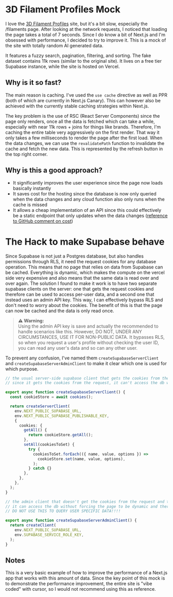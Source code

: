 # 3D Filament Profiles Mock

I love the [3D Filament Profiles](https://3dfilamentprofiles.com) site, but it's a bit slow, especially the /filaments page. After looking at the network requests, I noticed that loading the page takes a total of 7 seconds. Since I do know a bit of Next.js and I'm obsessed with performance, I decided to try to improve it. This is a mock of the site with totally random AI generated data.

It features a fuzzy search, pagination, filtering, and sorting. The fake dataset contains 11k rows (similar to the original site). It lives on a free tier Supabase instance, while the site is hosted on Vercel.

## Why is it so fast?

The main reason is caching. I've used the `use cache` directive as well as PPR (both of which are currently in Next.js Canary). This can however also be achieved with the currently stable caching strategies within Next.js.

The key problem is the use of RSC (React Server Components) since the page only renders, once all the data is fetched which can take a while, especially with near 11k rows + joins for things like brands. Therefore, I'm caching the entire table very aggressively on the first render. That way it only takes a few milliseconds to render the page after the first load. When the data changes, we can use the `revalidatePath` function to invalidate the cache and fetch the new data. This is represented by the refresh button in the top right corner.

## Why is this a good approach?

- It significantly improves the user experience since the page now loads basically instantly
- It saves cost for the hosting since the database is now only queried when the data changes and any cloud function also only runs when the cache is missed
- It allows a cheap implementation of an API since this could effectively be a static endpoint that only updates when the data changes ([reference to GitHub comment on cost](https://github.com/MarksMakerSpace/filament-profiles/issues/134#issuecomment-2907630831))

# The Hack to make Supabase behave

Since Supabase is not just a Postgres database, but also handles permissions through RLS, it need the request cookies for any database operation. This means that no page that relies on data from Supabase can be cached. Everything is dynamic, which makes the compute on the vercel side very expensive and also means that the same data is read over and over again. The solution I found to make it work is to have two separate supabase clients on the server: one that gets the request cookies and therefore can be used to access per-user data, and a second one that instead uses an admin API key. This way, I can effectively bypass RLS and don't need to worry about the cookies. The benefit of this is that the page can now be cached and the data is only read once.

> **⚠️ Warning:**  
> Using the admin API key is save and actually the recommended to handle scenarios like this. However, DO NOT, UNDER ANY CIRCUMSTANCES, USE IT FOR NON-PUBLIC DATA. It bypasses RLS, so when you request a user's profile without checking the user ID, you can read any user's data and so can any other user.

To prevent any confusion, I've named them `createSupabaseServerClient` and `createSupabaseServerAdminClient` to make it clear which one is used for which purpose.

```ts
// the usual server-side supabase client that gets the cookies from the request to handle RLS in Supabase
// since it gets the cookies from the request, it can't access the db without forcing the page to be dynamic and therefore it can't be cached by next

export async function createSupabaseServerClient() {
  const cookieStore = await cookies();

  return createServerClient(
    env.NEXT_PUBLIC_SUPABASE_URL,
    env.NEXT_PUBLIC_SUPABASE_PUBLISHABLE_KEY,
    {
      cookies: {
        getAll() {
          return cookieStore.getAll();
        },
        setAll(cookiesToSet) {
          try {
            cookiesToSet.forEach(({ name, value, options }) =>
              cookieStore.set(name, value, options),
            );
          } catch {}
        },
      },
    },
  );
}

// the admin client that doesn't get the cookies from the request and therefore has full access to the database
// it can access the db without forcing the page to be dynamic and therefore it can be cached by next
// DO NOT USE THIS TO QUERY USER SPECIFIC DATA!!!!

export async function createSupabaseServerAdminClient() {
  return createClient(
    env.NEXT_PUBLIC_SUPABASE_URL,
    env.SUPABASE_SERVICE_ROLE_KEY,
  );
}
```

## Notes

This is a very basic example of how to improve the performance of a Next.js app that works with this amount of data. Since the key point of this mock is to demonstrate the performance improvement, the entire site is "vibe coded" with cursor, so I would not recommend using this as reference.
